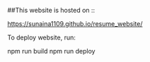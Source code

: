 ##This website is hosted on ::

https://sunaina1109.github.io/resume_website/


To deploy website, run:

 npm run build
 npm run deploy
